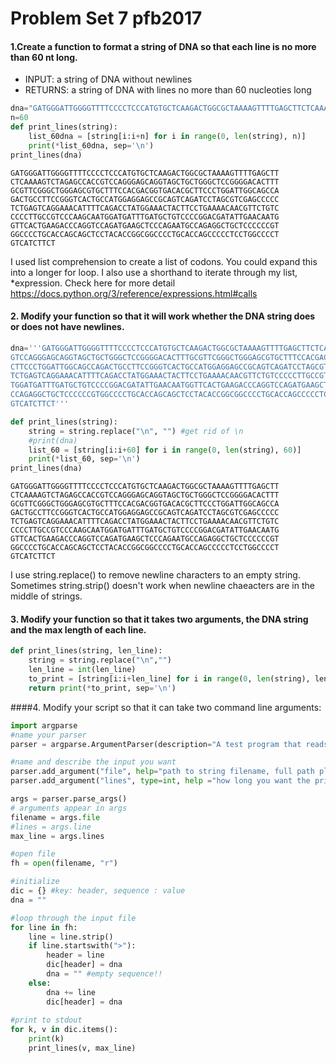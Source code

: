 
# Problem Set 7 pfb2017

#### 1.Create a function to format a string of DNA so that each line is no more than 60 nt long.
* INPUT: a string of DNA without newlines
* RETURNS: a string of DNA with lines no more than 60 nucleoties long


```python
dna="GATGGGATTGGGGTTTTCCCCTCCCATGTGCTCAAGACTGGCGCTAAAAGTTTTGAGCTTCTCAAAAGTCTAGAGCCACCGTCCAGGGAGCAGGTAGCTGCTGGGCTCCGGGGACACTTTGCGTTCGGGCTGGGAGCGTGCTTTCCACGACGGTGACACGCTTCCCTGGATTGGCAGCCAGACTGCCTTCCGGGTCACTGCCATGGAGGAGCCGCAGTCAGATCCTAGCGTCGAGCCCCCTCTGAGTCAGGAAACATTTTCAGACCTATGGAAACTACTTCCTGAAAACAACGTTCTGTCCCCCTTGCCGTCCCAAGCAATGGATGATTTGATGCTGTCCCCGGACGATATTGAACAATGGTTCACTGAAGACCCAGGTCCAGATGAAGCTCCCAGAATGCCAGAGGCTGCTCCCCCCGTGGCCCCTGCACCAGCAGCTCCTACACCGGCGGCCCCTGCACCAGCCCCCTCCTGGCCCCTGTCATCTTCT"
n=60
def print_lines(string):
    list_60dna = [string[i:i+n] for i in range(0, len(string), n)]
    print(*list_60dna, sep='\n')
print_lines(dna)
```

    GATGGGATTGGGGTTTTCCCCTCCCATGTGCTCAAGACTGGCGCTAAAAGTTTTGAGCTT
    CTCAAAAGTCTAGAGCCACCGTCCAGGGAGCAGGTAGCTGCTGGGCTCCGGGGACACTTT
    GCGTTCGGGCTGGGAGCGTGCTTTCCACGACGGTGACACGCTTCCCTGGATTGGCAGCCA
    GACTGCCTTCCGGGTCACTGCCATGGAGGAGCCGCAGTCAGATCCTAGCGTCGAGCCCCC
    TCTGAGTCAGGAAACATTTTCAGACCTATGGAAACTACTTCCTGAAAACAACGTTCTGTC
    CCCCTTGCCGTCCCAAGCAATGGATGATTTGATGCTGTCCCCGGACGATATTGAACAATG
    GTTCACTGAAGACCCAGGTCCAGATGAAGCTCCCAGAATGCCAGAGGCTGCTCCCCCCGT
    GGCCCCTGCACCAGCAGCTCCTACACCGGCGGCCCCTGCACCAGCCCCCTCCTGGCCCCT
    GTCATCTTCT


I used list comprehension to create a list of codons. You could expand this into a longer for loop. I also use a shorthand to iterate through my list, \*expression. Check here for more detail https://docs.python.org/3/reference/expressions.html#calls

#### 2. Modify your function so that it will work whether the DNA string does or does not have newlines.


```python
dna='''GATGGGATTGGGGTTTTCCCCTCCCATGTGCTCAAGACTGGCGCTAAAAGTTTTGAGCTTCTCAAAAGTCTAGAGCCACC
GTCCAGGGAGCAGGTAGCTGCTGGGCTCCGGGGACACTTTGCGTTCGGGCTGGGAGCGTGCTTTCCACGACGGTGACACG
CTTCCCTGGATTGGCAGCCAGACTGCCTTCCGGGTCACTGCCATGGAGGAGCCGCAGTCAGATCCTAGCGTCGAGCCCCC
TCTGAGTCAGGAAACATTTTCAGACCTATGGAAACTACTTCCTGAAAACAACGTTCTGTCCCCCTTGCCGTCCCAAGCAA
TGGATGATTTGATGCTGTCCCCGGACGATATTGAACAATGGTTCACTGAAGACCCAGGTCCAGATGAAGCTCCCAGAATG
CCAGAGGCTGCTCCCCCCGTGGCCCCTGCACCAGCAGCTCCTACACCGGCGGCCCCTGCACCAGCCCCCTCCTGGCCCCT
GTCATCTTCT'''

def print_lines(string):
    string = string.replace("\n", "") #get rid of \n
    #print(dna)
    list_60 = [string[i:i+60] for i in range(0, len(string), 60)]
    print(*list_60, sep='\n')
print_lines(dna)
```

    GATGGGATTGGGGTTTTCCCCTCCCATGTGCTCAAGACTGGCGCTAAAAGTTTTGAGCTT
    CTCAAAAGTCTAGAGCCACCGTCCAGGGAGCAGGTAGCTGCTGGGCTCCGGGGACACTTT
    GCGTTCGGGCTGGGAGCGTGCTTTCCACGACGGTGACACGCTTCCCTGGATTGGCAGCCA
    GACTGCCTTCCGGGTCACTGCCATGGAGGAGCCGCAGTCAGATCCTAGCGTCGAGCCCCC
    TCTGAGTCAGGAAACATTTTCAGACCTATGGAAACTACTTCCTGAAAACAACGTTCTGTC
    CCCCTTGCCGTCCCAAGCAATGGATGATTTGATGCTGTCCCCGGACGATATTGAACAATG
    GTTCACTGAAGACCCAGGTCCAGATGAAGCTCCCAGAATGCCAGAGGCTGCTCCCCCCGT
    GGCCCCTGCACCAGCAGCTCCTACACCGGCGGCCCCTGCACCAGCCCCCTCCTGGCCCCT
    GTCATCTTCT


I use string.replace() to remove newline characters to an empty string. Sometimes string.strip() doesn't work when newline chaeacters are in the middle of strings. 

#### 3. Modify your function so that it takes two arguments, the DNA string and the max length of each line.


```python
def print_lines(string, len_line):
    string = string.replace("\n","")
    len_line = int(len_line)
    to_print = [string[i:i+len_line] for i in range(0, len(string), len_line)]
    return print(*to_print, sep='\n')
```

####4. Modify your script so that it can take two command line arguments:


```python
import argparse
#name your parser
parser = argparse.ArgumentParser(description="A test program that reads in some number of lines from an input file. The output can be screen or an output file")

#name and describe the input you want
parser.add_argument("file", help="path to string filename, full path please.")
parser.add_argument("lines", type=int, help ="how long you want the printed lines to be, interger only!")

args = parser.parse_args()
# arguments appear in args
filename = args.file
#lines = args.line
max_line = args.lines

#open file
fh = open(filename, "r")

#initialize 
dic = {} #key: header, sequence : value
dna = ""

#loop through the input file
for line in fh:
    line = line.strip()
    if line.startswith(">"):
        header = line
        dic[header] = dna
        dna = "" #empty sequence!! 
    else:
        dna += line
        dic[header] = dna
        
#print to stdout
for k, v in dic.items():
    print(k)
    print_lines(v, max_line)
```
